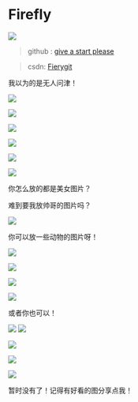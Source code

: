 



#  Firefly

 ![](https://raw.githubusercontent.com/Fierygit/picbed/master/blog.jpg)                                                                											

> github : [give a start please](https://www.github.com/fierygit)  

> csdn: 	[Fierygit](https://blog.csdn.net/fierygit)





我以为的是无人问津！









![](https://raw.githubusercontent.com/Fierygit/picbed/master/chuyin.jpg)

![](https://raw.githubusercontent.com/Fierygit/picbed/master/v2.jpg)

![](https://raw.githubusercontent.com/Fierygit/picbed/master/v2-756da0b96cc30d28d8e899f6ed11bc1d_hd.jpg)

![](https://raw.githubusercontent.com/Fierygit/picbed/master/v2-24bdad21c203082c1b73cac0db442ba9_hd.jpg)

![](https://raw.githubusercontent.com/Fierygit/picbed/master/v23.jpg)

![](https://raw.githubusercontent.com/Fierygit/picbed/master/v2-08a3ecdf7ee9207be31b6d4f1c38d5bd.jpg)

你怎么放的都是美女图片？

难到要我放帅哥的图片吗？

![](https://raw.githubusercontent.com/Fierygit/picbed/master/v2-6ce55516635ef8e42f53d7c82b540b28.jpg)

你可以放一些动物的图片呀！

![](https://raw.githubusercontent.com/Fierygit/picbed/master/v2-b7f3a1193695f1017289ec1e5bd54dab.jpg)

![](https://raw.githubusercontent.com/Fierygit/picbed/master/v2-97aec558603b5e6a0dd53b04b65937df.jpg)

![](https://raw.githubusercontent.com/Fierygit/picbed/master/v2-0438ac71d5574f7beb92d65ab93450ec.jpg)

![](https://raw.githubusercontent.com/Fierygit/picbed/master/v2-4c8912549e961bbc2603ca8c359f3d25.jpg)

或者你也可以！

![](https://raw.githubusercontent.com/Fierygit/picbed/master/v2-304fc19a29d3771ba929b011172eeb26.jpg)
![](https://raw.githubusercontent.com/Fierygit/picbed/master/v2-28286267d9105da4d3bf887be7c85440.jpg)

![](https://raw.githubusercontent.com/Fierygit/picbed/master/v2-fb3465c711bfbb849ffddcd971267e1f.jpg)

![](https://raw.githubusercontent.com/Fierygit/picbed/master/v2-da5c2ac00aa10234ec12eb0422c5dd48.jpg)

![](https://raw.githubusercontent.com/Fierygit/picbed/master/v2-ad960529f9f34a125ae6fca24d3bbc45.jpg)



暂时没有了！记得有好看的图分享点我！


